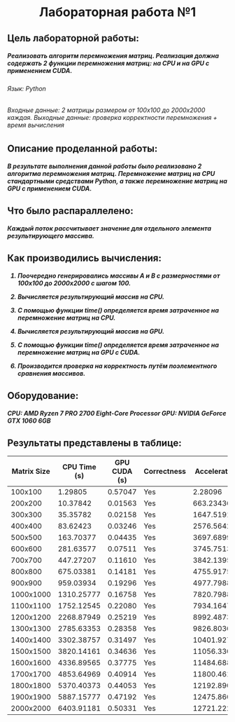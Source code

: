 <h1 align="center">Лабораторная работа №1</h1>

<h2> Цель лабораторной работы: </h2>
<h5> Реализовать алгоритм перемножения матриц.
 Реализация должна содержать 2 функции перемножения матриц: на CPU и на GPU с применением CUDA.</h5>
<h6>Язык: Python</h6>
<h6>Входные данные: 2 матрицы размером от 100х100 до 2000х2000 каждая.
Выходные данные: проверка корректности перемножения + время вычисления</h6>

<h2> Описание проделанной работы: </h2>
<h5> 
В результате выполнения данной работы было реализовано 2 алгоритма перемножения матриц. 
Перемножение матриц на CPU стандартными средствами Python, а также перемножение матриц на GPU с применением CUDA.
</h5>

<h2> Что было распараллелено: </h2>
<h5> Каждый поток рассчитывает значение для отдельного элемента результирующего массива.</h5>

<h2> Как производились вычисления: </h2>
<h5> 

 
1. Поочередно генерировались массивы A и B с размерностями от 100х100 до 2000х2000 с шагом 100.  
	
2. Вычисляется результирующий массив на CPU.
   
3. С помощью функции time() определяется время затраченное на перемножение матриц на CPU.
   
4. Вычисляется результирующий массив на GPU.
   
5. С помощью функции time() определяется время затраченное на перемножение матриц на GPU с CUDA.
   
6. Производится проверка на корректность путём поэлементного сравнения массивов.

</h5>


<h2> Оборудование: </h2>
<h5> CPU: AMD Ryzen 7 PRO 2700 Eight-Core Processor  
	GPU: NVIDIA GeForce GTX 1060 6GB</h5>  
 
<h2> Результаты представлены в таблице: </h2>

|Matrix Size|CPU Time (s)|GPU CUDA (s)|Correctness|Acceleration|  
|---|---|---|---|---|
|100x100|1.29805|0.57047|Yes|2.28096|  
|200x200|10.37842|0.01563|Yes|663.23436|  
|300x300|35.35782|0.02158|Yes|1647.51918|  
|400x400|83.62423|0.03246|Yes|2576.56427|  
|500x500|163.70377|0.04435|Yes|3697.68999|  
|600x600|281.63577|0.07511|Yes|3745.75133|  
|700x700|447.27207|0.11610|Yes|3842.13956|  
|800x800|675.03381|0.14181|Yes|4755.91758|  
|900x900|959.03934|0.19296|Yes|4977.79888|  
|1000x1000|1310.25777|0.16758|Yes|7820.79884|  
|1100x1100|1752.12545|0.22080|Yes|7934.16473|  
|1200x1200|2268.87949|0.25219|Yes|8992.48739|  
|1300x1300|2785.63353|0.28358|Yes|9826.80306|  
|1400x1400|3302.38757|0.31497|Yes|10401.92731|  
|1500x1500|3820.14161|0.34636|Yes|11056.33030|  
|1600x1600|4336.89565|0.37775|Yes|11484.68866|  
|1700x1700|4853.64969|0.40914|Yes|11800.46151|  
|1800x1800|5370.40373|0.44053|Yes|12192.89098|  
|1900x1900|5887.15777|0.47192|Yes|12475.86003|  
|2000x2000|6403.91181|0.50331|Yes|12721.22281|  
